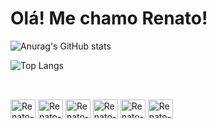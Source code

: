 # Olá! Me chamo Renato!
  
![Anurag's GitHub stats](https://github-readme-stats.vercel.app/api?username=Renatocasttro&show_icons=true&theme=dark&locale=pt-br&include_all_commits=true&card_width=500) 

![Top Langs](https://github-readme-stats.vercel.app/api/top-langs/?username=Renatocasttro&hide_progress=true&theme=dark&card_width=500)

##

<div style="display: inline_block"><br>
 <img align="center" alt="Renato-Python" height="30" width="40" src="https://cdn.jsdelivr.net/gh/devicons/devicon@latest/icons/python/python-original.svg" /> 
 <img align="center" alt="Renato-Java" height="30" width="40" src="https://cdn.jsdelivr.net/gh/devicons/devicon@latest/icons/java/java-original.svg" /> 
 <img align="center" alt="Renato-Rust" height="30" width="40" src="https://cdn.jsdelivr.net/gh/devicons/devicon@latest/icons/rust/rust-original.svg" /> 
 <img align="center" alt="Renato-MatLab" height="30" width="40" src="https://cdn.jsdelivr.net/gh/devicons/devicon@latest/icons/matlab/matlab-original.svg" /> 
 <img align="center" alt="Renato-LaTeX" height="30" width="40" src="https://cdn.jsdelivr.net/gh/devicons/devicon@latest/icons/latex/latex-original.svg" /> 
 <img align="center" alt="Renato-MySQL" height="30" width="40" src="https://cdn.jsdelivr.net/gh/devicons/devicon@latest/icons/mysql/mysql-original.svg" />

 
